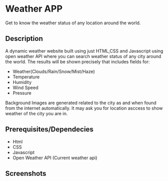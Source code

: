 # Weather APP
Get to know the weather status of any location around the world.

## Description

A dynamic weather website built using just HTML,CSS and Javascript using open weather API where you can search weather status of any city around the world. The results will be shown precisely that includes fields for:

* Weather(Clouds/Rain/Snow/Mist/Haze)
* Temperature 
* Humidity
* Wind Speed
* Pressure


Background Images are generated related to the city as and when found from the internet automatically.
It may ask you for location asccess to show weather of the city you are in.

## Prerequisites/Dependecies
* Html
* CSS 
* Javascript
* Open Weather API (Current weather api)

## Screenshots

